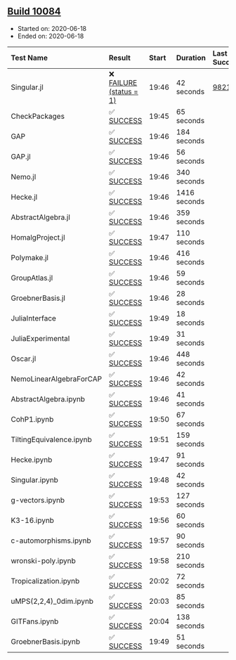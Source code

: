 ## [Build 10084](https://oscarci.mathematik.uni-kl.de/job/oscar/10084/)

* Started on: 2020-06-18
* Ended on: 2020-06-18

| Test Name    | Result | Start | Duration | Last Success | First Failure |
|:-------------|:-------|:------|:---------|:-------------|:--------------|
| Singular.jl | ❌ [FAILURE (status = 1)](https://oscarci.mathematik.uni-kl.de/job/oscar/10084/artifact/logs/build-10084/Singular.jl.log) | 19:46 | 42 seconds | [9821](https://oscarci.mathematik.uni-kl.de/job/oscar/9821/) | [9822](https://oscarci.mathematik.uni-kl.de/job/oscar/9822/) |
| CheckPackages | ✅ [SUCCESS](https://oscarci.mathematik.uni-kl.de/job/oscar/10084/artifact/logs/build-10084/CheckPackages.log) | 19:45 | 65 seconds |  |  |
| GAP | ✅ [SUCCESS](https://oscarci.mathematik.uni-kl.de/job/oscar/10084/artifact/logs/build-10084/GAP.log) | 19:46 | 184 seconds |  |  |
| GAP.jl | ✅ [SUCCESS](https://oscarci.mathematik.uni-kl.de/job/oscar/10084/artifact/logs/build-10084/GAP.jl.log) | 19:46 | 56 seconds |  |  |
| Nemo.jl | ✅ [SUCCESS](https://oscarci.mathematik.uni-kl.de/job/oscar/10084/artifact/logs/build-10084/Nemo.jl.log) | 19:46 | 340 seconds |  |  |
| Hecke.jl | ✅ [SUCCESS](https://oscarci.mathematik.uni-kl.de/job/oscar/10084/artifact/logs/build-10084/Hecke.jl.log) | 19:46 | 1416 seconds |  |  |
| AbstractAlgebra.jl | ✅ [SUCCESS](https://oscarci.mathematik.uni-kl.de/job/oscar/10084/artifact/logs/build-10084/AbstractAlgebra.jl.log) | 19:46 | 359 seconds |  |  |
| HomalgProject.jl | ✅ [SUCCESS](https://oscarci.mathematik.uni-kl.de/job/oscar/10084/artifact/logs/build-10084/HomalgProject.jl.log) | 19:47 | 110 seconds |  |  |
| Polymake.jl | ✅ [SUCCESS](https://oscarci.mathematik.uni-kl.de/job/oscar/10084/artifact/logs/build-10084/Polymake.jl.log) | 19:46 | 416 seconds |  |  |
| GroupAtlas.jl | ✅ [SUCCESS](https://oscarci.mathematik.uni-kl.de/job/oscar/10084/artifact/logs/build-10084/GroupAtlas.jl.log) | 19:46 | 59 seconds |  |  |
| GroebnerBasis.jl | ✅ [SUCCESS](https://oscarci.mathematik.uni-kl.de/job/oscar/10084/artifact/logs/build-10084/GroebnerBasis.jl.log) | 19:46 | 28 seconds |  |  |
| JuliaInterface | ✅ [SUCCESS](https://oscarci.mathematik.uni-kl.de/job/oscar/10084/artifact/logs/build-10084/JuliaInterface.log) | 19:49 | 18 seconds |  |  |
| JuliaExperimental | ✅ [SUCCESS](https://oscarci.mathematik.uni-kl.de/job/oscar/10084/artifact/logs/build-10084/JuliaExperimental.log) | 19:49 | 31 seconds |  |  |
| Oscar.jl | ✅ [SUCCESS](https://oscarci.mathematik.uni-kl.de/job/oscar/10084/artifact/logs/build-10084/Oscar.jl.log) | 19:46 | 448 seconds |  |  |
| NemoLinearAlgebraForCAP | ✅ [SUCCESS](https://oscarci.mathematik.uni-kl.de/job/oscar/10084/artifact/logs/build-10084/NemoLinearAlgebraForCAP.log) | 19:46 | 42 seconds |  |  |
| AbstractAlgebra.ipynb | ✅ [SUCCESS](https://oscarci.mathematik.uni-kl.de/job/oscar/10084/artifact/logs/build-10084/AbstractAlgebra.ipynb.log) | 19:46 | 41 seconds |  |  |
| CohP1.ipynb | ✅ [SUCCESS](https://oscarci.mathematik.uni-kl.de/job/oscar/10084/artifact/logs/build-10084/CohP1.ipynb.log) | 19:50 | 67 seconds |  |  |
| TiltingEquivalence.ipynb | ✅ [SUCCESS](https://oscarci.mathematik.uni-kl.de/job/oscar/10084/artifact/logs/build-10084/TiltingEquivalence.ipynb.log) | 19:51 | 159 seconds |  |  |
| Hecke.ipynb | ✅ [SUCCESS](https://oscarci.mathematik.uni-kl.de/job/oscar/10084/artifact/logs/build-10084/Hecke.ipynb.log) | 19:47 | 91 seconds |  |  |
| Singular.ipynb | ✅ [SUCCESS](https://oscarci.mathematik.uni-kl.de/job/oscar/10084/artifact/logs/build-10084/Singular.ipynb.log) | 19:48 | 42 seconds |  |  |
| g-vectors.ipynb | ✅ [SUCCESS](https://oscarci.mathematik.uni-kl.de/job/oscar/10084/artifact/logs/build-10084/g-vectors.ipynb.log) | 19:53 | 127 seconds |  |  |
| K3-16.ipynb | ✅ [SUCCESS](https://oscarci.mathematik.uni-kl.de/job/oscar/10084/artifact/logs/build-10084/K3-16.ipynb.log) | 19:56 | 60 seconds |  |  |
| c-automorphisms.ipynb | ✅ [SUCCESS](https://oscarci.mathematik.uni-kl.de/job/oscar/10084/artifact/logs/build-10084/c-automorphisms.ipynb.log) | 19:57 | 90 seconds |  |  |
| wronski-poly.ipynb | ✅ [SUCCESS](https://oscarci.mathematik.uni-kl.de/job/oscar/10084/artifact/logs/build-10084/wronski-poly.ipynb.log) | 19:58 | 210 seconds |  |  |
| Tropicalization.ipynb | ✅ [SUCCESS](https://oscarci.mathematik.uni-kl.de/job/oscar/10084/artifact/logs/build-10084/Tropicalization.ipynb.log) | 20:02 | 72 seconds |  |  |
| uMPS(2,2,4)_0dim.ipynb | ✅ [SUCCESS](https://oscarci.mathematik.uni-kl.de/job/oscar/10084/artifact/logs/build-10084/uMPS-2-2-4-_0dim.ipynb.log) | 20:03 | 85 seconds |  |  |
| GITFans.ipynb | ✅ [SUCCESS](https://oscarci.mathematik.uni-kl.de/job/oscar/10084/artifact/logs/build-10084/GITFans.ipynb.log) | 20:04 | 138 seconds |  |  |
| GroebnerBasis.ipynb | ✅ [SUCCESS](https://oscarci.mathematik.uni-kl.de/job/oscar/10084/artifact/logs/build-10084/GroebnerBasis.ipynb.log) | 19:49 | 51 seconds |  |  |
